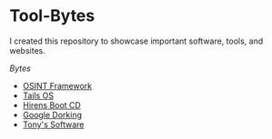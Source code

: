 # Tool-Bytes

I created this repository to showcase important software, tools, and websites.

*Bytes*

- [OSINT Framework](Module%202%20Motherboard%20and%20Connectors.html)
- [Tails OS](Module%203%20Installing%20System%20Devices.html)
- [Hirens Boot CD](Module%204%20Troubleshooting%20PC%20Hardware.html)
- [Google Dorking](Module%205%20Comparing%20Local%20Networking%20Hardware.html)
- [Tony's Software](Module%206%20Configuring%20Network%20Addressing%20and%20Internet%20Connections.html)
